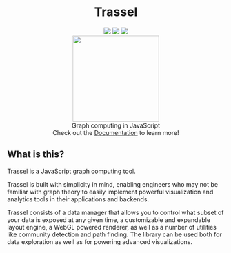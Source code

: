 <div align="center">
  <h1>Trassel</h1>
  <img src="https://img.shields.io/github/license/fukurosan/trassel" style="display:inline-block;">
  <img src="https://img.shields.io/npm/v/trassel?color=1" style="display:inline-block;">
  <img src="https://img.shields.io/badge/code_style-prettier-ff69b4.svg?style=flat-square" style="display:inline-block;">
  <br />
    <img src="https://fukurosan.github.io/Trassel/logo.png" width="200px" height="200px">
  <br />
  Graph computing in JavaScript
  <br />
  Check out the <a target="_blank" href="https://fukurosan.github.io/Trassel/">Documentation</a> to learn more!
</div>

## What is this?

Trassel is a JavaScript graph computing tool.

Trassel is built with simplicity in mind, enabling engineers who may not be familiar with graph theory to easily implement powerful visualization and analytics tools in their applications and backends. 

Trassel consists of a data manager that allows you to control what subset of your data is exposed at any given time, a customizable and expandable layout engine, a WebGL powered renderer, as well as a number of utilities like community detection and path finding. The library can be used both for data exploration as well as for powering advanced visualizations.
